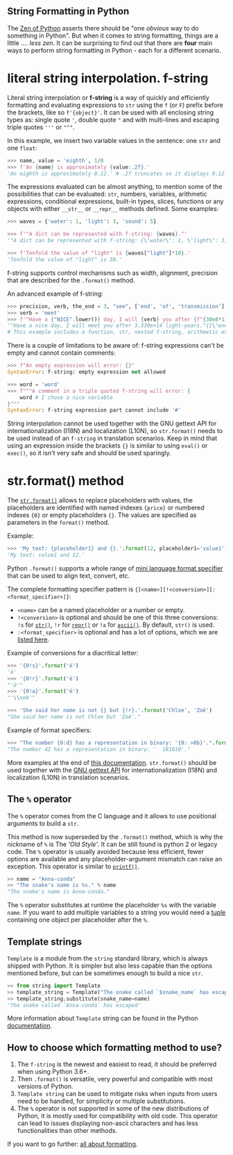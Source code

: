 ## String Formatting in Python

The [Zen of Python][zen-of-python] asserts there should be "one _obvious_ way to do something in Python". But when it comes to string formatting, things are a little .... _less zen_. It can be surprising to find out that there are **four** main ways to perform string formatting in Python - each for a different scenario.

# literal string interpolation. f-string

Literal string interpolation or **f-string** is a way of quickly and efficiently formatting and evaluating expressions to `str` using the `f` (or `F`) prefix before the brackets, like so `f'{object}'`. It can be used with all enclosing string types as: single quote `'`, double quote `"` and with multi-lines and escaping triple quotes `'''` or `"""`.

In this example, we insert two variable values in the sentence: one `str` and one `float`:

```python
>>> name, value = 'eighth', 1/8
>>> f'An {name} is approximately {value:.2f}.'
'An eighth is approximately 0.12.' # .2f truncates so it displays 0.12.
```

The expressions evaluated can be almost anything, to mention some of the possibilities that can be evaluated: `str`, numbers, variables, arithmetic expressions, conditional expressions, built-in types, slices, functions or any objects with either `__str__` or `__repr__` methods defined. Some examples:

```python
>>> waves = {'water': 1, 'light': 3, 'sound': 5}

>>> f'"A dict can be represented with f-string: {waves}."'
'"A dict can be represented with f-string: {\'water\': 1, \'light\': 3, \'sound\': 5}."'

>>> f'Tenfold the value of "light" is {waves["light"]*10}.'
'Tenfold the value of "light" is 30.'
```

f-string supports control mechanisms such as width, alignment, precision that are described for the `.format()` method.

An advanced example of f-string:

```python
>>> precision, verb, the_end = 3, "see", ['end', 'of', 'transmission']
>>> verb = 'meet'
>>> f'"Have a {"NICE".lower()} day, I will {verb} you after {f"{30e8*111_000:6.{precision}e}"} light-years."{{{the_end}}}'
'"Have a nice day, I will meet you after 3.330e+14 light-years."{[\'end\', \'of\', \'transmission\']}'
# This example includes a function, str, nested f-string, arithmetic expression, precision, bracket escaping and object formatting.
```

There is a couple of limitations to be aware of: f-string expressions can't be empty and cannot contain comments:

```python
>>> f"An empty expression will error: {}"
SyntaxError: f-string: empty expression not allowed

>>> word = 'word'
>>> f"""A comment in a triple quoted f-string will error: {
    word # I chose a nice variable
}"""
SyntaxError: f-string expression part cannot include '#'
```

String interpolation cannot be used together with the GNU gettext API for internationalization (I18N) and localization (L10N), so `str.format()` needs to be used instead of an `f-string` in translation scenarios. Keep in mind that using an expression inside the brackets `{}` is similar to using `eval()` or `exec()`, so it isn't very safe and should be used sparingly.

# str.format() method

The [`str.format()`][str-format] allows to replace placeholders with values, the placeholders are identified with named indexes `{price}` or numbered indexes `{0}` or empty placeholders `{}`. The values are specified as parameters in the `format()` method.

Example:

```python
>>> 'My text: {placeholder1} and {}.'.format(12, placeholder1='value1')
'My text: value1 and 12.'
```

Python `.format()` supports a whole range of [mini language format specifier][format-mini-language] that can be used to align text, convert, etc.

The complete formatting specifier pattern is `{[<name>][!<conversion>][:<format_specifier>]}`:

- `<name>` can be a named placeholder or a number or empty.
- `!<conversion>` is optional and should be one of this three conversions: `!s` for [`str()`][str-conversion], `!r` for [`repr()`][repr-conversion] or `!a` for [`ascii()`][ascii-conversion]. By default, `str()` is used.
- `:<format_specifier>` is optional and has a lot of options, which we are [listed here][format-specifiers].

Example of conversions for a diacritical letter:

```python
>>> '{0!s}'.format('ë')
'ë'
>>> '{0!r}'.format('ë')
"'ë'"
>>> '{0!a}'.format('ë')
"'\\xeb'"

>>> 'She said her name is not {} but {!r}.'.format('Chloe', 'Zoë')
"She said her name is not Chloe but 'Zoë'."
```

Example of format specifiers:

```python
>>> "The number {0:d} has a representation in binary: '{0: >8b}'.".format(42)
"The number 42 has a representation in binary: '  101010'."
```

More examples at the end of [this documentation][summary-string-format]. `str.format()` should be used together with the [GNU gettext API][gnu-gettext-api] for internationalization (I18N) and localization (L10N) in translation scenarios.

## The `%` operator

The `%` operator comes from the C language and it allows to use positional arguments to build a `str`.

This method is now superseded by the `.format()` method, which is why the nickname of `%` is The _'Old Style'_. It can be still found is python 2 or legacy code. The `%` operator is usually avoided because less efficient, fewer options are available and any placeholder-argument mismatch can raise an exception. This operator is similar to [`printf()`][printf-style-docs].

```python
>> name = "Anna-conda"
>> "The snake's name is %s." % name
"The snake's name is Anna-conda."
```

The `%` operator substitutes at runtime the placeholder `%s` with the variable `name`. If you want to add multiple variables to a string you would need a [tuple][tuples] containing one object per placeholder after the `%`.

## Template strings

`Template` is a module from the `string` standard library, which is always shipped with Python. It is simpler but also less capable than the options mentioned before, but can be sometimes enough to build a nice `str`.

```python
>> from string import Template
>> template_string = Template("The snake called `$snake_name` has escaped!")
>> template_string.substitute(snake_name=name)
'The snake called `Anna-conda` has escaped'
```

More information about `Template` string can be found in the Python [documentation][template-string].

## How to choose which formatting method to use?

1. The `f-string` is the newest and easiest to read, it should be preferred when using Python 3.6+.
2. Then `.format()` is versatile, very powerful and compatible with most versions of Python.
3. `Template string` can be used to mitigate risks when inputs from users need to be handled, for simplicity or multiple substitutions.
4. The `%` operator is not supported in some of the new distributions of Python, it is mostly used for compatibility with old code. This operator can lead to issues displaying non-ascii characters and has less functionalities than other methods.

If you want to go further: [all about formatting][all-about-formatting].

[zen-of-python]: https://www.python.org/dev/peps/pep-0020/
[f-string]: https://realpython.com/python-string-formatting/#3-string-interpolation-f-strings-python-36
[str-format]: https://realpython.com/python-string-formatting/#2-new-style-string-formatting-strformat
[format-mini-language]: https://docs.python.org/3/library/string.html#format-specification-mini-language
[str-conversion]: https://www.w3resource.com/python/built-in-function/str.php
[repr-conversion]: https://www.w3resource.com/python/built-in-function/repr.php
[ascii-conversion]: https://www.w3resource.com/python/built-in-function/ascii.php
[format-specifiers]: https://www.python.org/dev/peps/pep-3101/#standard-format-specifiers
[summary-string-format]: https://www.w3schools.com/python/ref_string_format.asp
[printf-style-docs]: https://docs.python.org/3/library/stdtypes.html#printf-style-string-formatting
[tuples]: https://www.w3schools.com/python/python_tuples.asp
[template-string]: https://docs.python.org/3/library/string.html#template-strings
[all-about-formatting]: https://realpython.com/python-formatted-output
[gnu-gettext-api]: https://docs.python.org/3/library/gettext.html
